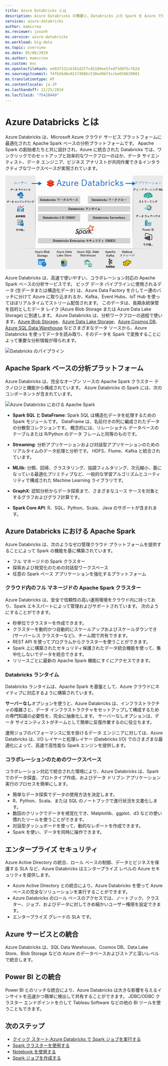 ```yaml
---
title: Azure Databricks とは
description: Azure Databricks の概要と、Databricks 上の Spark を Azure で利用する方法について説明します。 Azure Databricks は、Microsoft Azure クラウド サービス プラットフォームに最適化された Apache Spark ベースの分析プラットフォームです。
services: azure-databricks
author: mamccrea
ms.reviewer: jasonh
ms.service: azure-databricks
ms.workload: big-data
ms.topic: overview
ms.date: 05/08/2019
ms.author: mamccrea
ms.custom: mvc
ms.openlocfilehash: ed93f332c6361d2f7cd5189ee5fedf3d9f5cf82d
ms.sourcegitcommit: f4f626d6e92174086c530ed9bf3ccbe058639081
ms.translationtype: HT
ms.contentlocale: ja-JP
ms.lasthandoff: 12/25/2019
ms.locfileid: "75410449"
---
```

# <a name="what-is-azure-databricks"></a>Azure Databricks とは

Azure Databricks は、Microsoft Azure クラウド サービス プラットフォームに最適化された Apache Spark ベースの分析プラットフォームです。 Apache Spark の創始者たちと共に設計され、Azure に統合された Databricks では、ワンクリックでのセットアップと効率的なワークフローのほか、データ サイエンティスト、データ エンジニア、ビジネス アナリストが共同作業できるインタラクティブなワークスペースが実現されています。

![Azure Databricks とは](./media/what-is-azure-databricks/azure-databricks-overview.png "Azure Databricks とは")

Azure Databricks は、高速で使いやすい、コラボレーション対応の Apache Spark ベースの分析サービスです。 ビッグ データ パイプラインに使用されるデータ (生データまたは構造化データ) は、Azure Data Factory を介して一連のバッチに分けて Azure に取り込まれるか、Kafka、Event Hubs、IoT Hub を使ってほぼリアルタイムでストリーム配信されます。 このデータは、長期永続保管を目的としたデータ レイク (Azure Blob Storage または Azure Data Lake Storage) に到達します。 Azure Databricks は、分析ワークフローの過程で使います。[Azure Blob Storage](../storage/blobs/storage-blobs-introduction.md)、[Azure Data Lake Storage](../data-lake-store/index.md)、[Azure Cosmos DB](../cosmos-db/index.yml)、[Azure SQL Data Warehouse](../sql-data-warehouse/index.yml) などさまざまなデータ ソースから、Azure Databricks を使ってデータを読み取り、そのデータを Spark で変換することによって重要な分析情報が得られます。

![Databricks のパイプライン](./media/what-is-azure-databricks/databricks-pipeline.png)

## <a name="apache-spark-based-analytics-platform"></a>Apache Spark ベースの分析プラットフォーム

Azure Databricks は、完全なオープン ソースの Apache Spark クラスター テクノロジと機能から構成されています。 Azure Databricks の Spark には、次のコンポーネントが含まれています。

![Azure Databricks における Apache Spark](./media/what-is-azure-databricks/apache-spark-ecosystem-databricks.png "Azure Databricks における Apache Spark")

* **Spark SQL と DataFrame**: Spark SQL は構造化データを処理するための Spark モジュールです。 DataFrame は、名前付きの列に編成されたデータの分散型コレクションです。 概念的には、リレーショナル データベースのテーブルまたは R/Python のデータ フレームと同等のものです。

* **Streaming**: 分析アプリケーションおよび対話型アプリケーションのためのリアルタイムのデータ処理と分析です。 HDFS、Flume、Kafka と統合されています。

* **MLlib**: 分類、回帰、クラスタリング、協調フィルタリング、次元縮小、基になっている最適化プリミティブなど、一般的な学習アルゴリズムとユーティリティで構成された Machine Learning ライブラリです。

* **GraphX**: 認知分析からデータ探索まで、さまざまなユース ケースを対象とするグラフおよびグラフ計算です。

* **Spark Core API**: R、SQL、Python、Scala、Java のサポートが含まれます。

## <a name="apache-spark-in-azure-databricks"></a>Azure Databricks における Apache Spark

Azure Databricks は、次のようなゼロ管理クラウド プラットフォームを提供することによって Spark の機能を基に構築されています。

- フル マネージドの Spark クラスター
- 探索および視覚化のための対話型ワークスペース
- 任意の Spark ベース アプリケーションを強化するプラットフォーム

### <a name="fully-managed-apache-spark-clusters-in-the-cloud"></a>クラウド内のフル マネージドの Apache Spark クラスター

Azure Databricks は、安全で信頼性の高い運用環境をクラウド内に持っており、Spark エキスパートによって管理およびサポートされています。 次のようにすることができます。

* 秒単位でクラスターを作成できます。
* クラスターを動的かつ自動的にスケールアップおよびスケールダウンでき (サーバーレス クラスターなど)、チーム間で共有できます。 
* REST API を使ってプログラムからクラスターを使うことができます。 
* Spark 上に構築されたセキュリティ保護されたデータ統合機能を使って、集中化しないでデータを統合できます。 
* リリースごとに最新の Apache Spark 機能にすぐにアクセスできます。

### <a name="databricks-runtime"></a>Databricks ランタイム
Databricks ランタイムは、Apache Spark を基盤として、Azure クラウドにネイティブに対応するように構築されています。 

**サーバーなし**オプションを使うと、Azure Databricks は、インフラストラクチャの複雑さと、データ インフラストラクチャをセットアップして構成するための専門知識の必要性を、完全に抽象化します。 サーバーなしオプションは、データ サイエンティストがチームとして簡単に反復作業するのに役立ちます。

運用ジョブのパフォーマンスに気を掛けるデータ エンジニアに対しては、Azure Databricks は、I/O レイヤーと処理レイヤー (Databricks I/O) でのさまざまな最適化によって、高速で高性能な Spark エンジンを提供します。

### <a name="workspace-for-collaboration"></a>コラボレーションのためのワークスペース

コラボレーション対応で統合された環境により、Azure Databricks は、Spark でのデータ探査、プロトタイプ作成、およびデータ ドリブン アプリケーション実行のプロセスを簡単にします。

* 簡単なデータ探索でデータの使用方法を決定します。
* R、Python、Scala、または SQL のノートブックで進行状況を文書化します。
* 数回のクリックでデータを視覚化でき、Matplotlib、ggplot、d3 などの使い慣れたツールを使うことができます。
* 対話型ダッシュボードを使って、動的なレポートを作成できます。
* Spark を使い、データを同時に操作できます。

## <a name="enterprise-security"></a>エンタープライズ セキュリティ

Azure Active Directory の統合、ロール ベースの制御、データとビジネスを保護する SLA など、Azure Databricks はエンタープライズ レベルの Azure セキュリティを提供します。

* Azure Active Directory との統合により、Azure Databricks を使って Azure ベースの完全なソリューションを実行することができます。
* Azure Databricks のロール ベースのアクセスでは、ノートブック、クラスター、ジョブ、およびデータに対してきめ細かいユーザー権限を設定できます。
* エンタープライズ グレードの SLA です。 

## <a name="integration-with-azure-services"></a>Azure サービスとの統合

Azure Databricks は、SQL Data Warehouse、Cosmos DB、Data Lake Store、Blob Storage などの Azure のデータベースおよびストアと深いレベルで統合します。 

## <a name="integration-with-power-bi"></a>Power BI との統合
Power BI とのリッチな統合により、Azure Databricks は大きな影響を与えるインサイトを迅速かつ簡単に検出して共有することができます。 JDBC/ODBC クラスター エンドポイントを介して Tableau Software などの他の BI ツールを使うこともできます。

## <a name="next-steps"></a>次のステップ

* [クイック スタート:Azure Databricks で Spark ジョブを実行する](quickstart-create-databricks-workspace-portal.md)
* [Spark クラスターを使用する](/azure/databricks/clusters/index)
* [Notebook を使用する](/azure/databricks/notebooks/index)
* [Spark ジョブを作成する](/azure/databricks/jobs)

 









